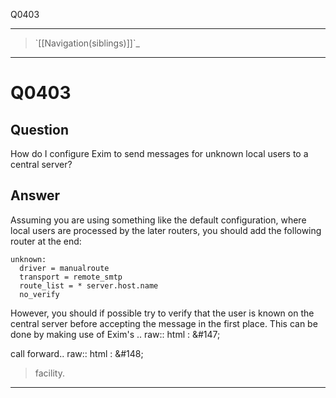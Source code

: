 Q0403

* * * * *

> \`[[Navigation(siblings)]]\`\_

* * * * *

Q0403
=====

Question
--------

How do I configure Exim to send messages for unknown local users to a
central server?

Answer
------

Assuming you are using something like the default configuration, where
local users are processed by the later routers, you should add the
following router at the end:

    unknown:
      driver = manualroute
      transport = remote_smtp
      route_list = * server.host.name
      no_verify

However, you should if possible try to verify that the user is known on the central server before accepting the message in the first place. This can be done by making use of Exim's .. raw:: html
:   &\#147;

call forward.. raw:: html
:   &\#148;

> facility.

* * * * *
